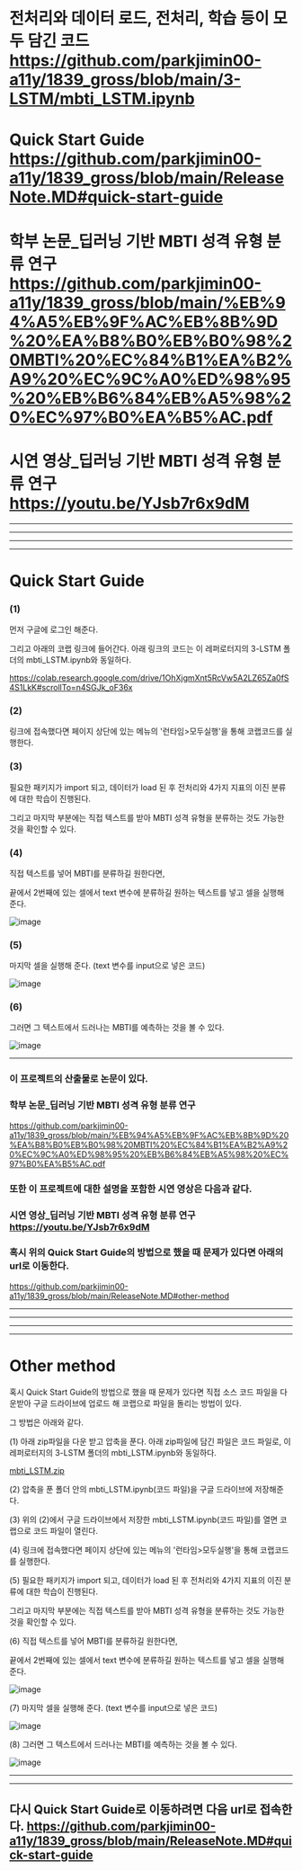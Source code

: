 # 전처리와 데이터 로드, 전처리, 학습 등이 모두 담긴 코드 https://github.com/parkjimin00-a11y/1839_gross/blob/main/3-LSTM/mbti_LSTM.ipynb

# Quick Start Guide https://github.com/parkjimin00-a11y/1839_gross/blob/main/ReleaseNote.MD#quick-start-guide

# 학부 논문_딥러닝 기반 MBTI 성격 유형 분류 연구 https://github.com/parkjimin00-a11y/1839_gross/blob/main/%EB%94%A5%EB%9F%AC%EB%8B%9D%20%EA%B8%B0%EB%B0%98%20MBTI%20%EC%84%B1%EA%B2%A9%20%EC%9C%A0%ED%98%95%20%EB%B6%84%EB%A5%98%20%EC%97%B0%EA%B5%AC.pdf

# 시연 영상_딥러닝 기반 MBTI 성격 유형 분류 연구 https://youtu.be/YJsb7r6x9dM

-------------------------------------------------

-------------------------------------------------

-------------------------------------------------

-------------------------------------------------


# Quick Start Guide


### (1) 
먼저 구글에 로그인 해준다. 

그리고 아래의 코랩 링크에 들어간다. 아래 링크의 코드는 이 레퍼로터지의 3-LSTM 폴더의 mbti_LSTM.ipynb와 동일하다.

https://colab.research.google.com/drive/1OhXjgmXnt5RcVw5A2LZ65Za0fS4S1LkK#scrollTo=n4SGJk_oF36x

### (2)
링크에 접속했다면 페이지 상단에 있는 메뉴의 '런타임>모두실행'을 통해 코랩코드를 실행한다.

### (3) 
필요한 패키지가 import 되고, 데이터가 load 된 후 전처리와 4가지 지표의 이진 분류에 대한 학습이 진행된다.

그리고 마지막 부분에는 직접 텍스트를 받아 MBTI 성격 유형을 분류하는 것도 가능한 것을 확인할 수 있다.

### (4) 
직접 텍스트를 넣어 MBTI를 분류하길 원한다면, 
   
   끝에서 2번째에 있는 셀에서 text 변수에 분류하길 원하는 텍스트를 넣고 셀을 실행해 준다.

![image](https://user-images.githubusercontent.com/90343909/172704181-3031e1ff-9f8c-448c-a495-b387a6637988.png)



### (5) 
마지막 셀을 실행해 준다. (text 변수를 input으로 넣은 코드)

![image](https://user-images.githubusercontent.com/90343909/172704350-206fb1eb-4085-4ea4-9362-cd85fb9990a1.png)




### (6) 
그러면 그 텍스트에서 드러나는 MBTI를 예측하는 것을 볼 수 있다.

![image](https://user-images.githubusercontent.com/90343909/172704489-aca5aa55-ef04-4af2-8a26-9d44e87fc1d7.png)

----------------
### 이 프로젝트의 산출물로 논문이 있다.
### 학부 논문_딥러닝 기반 MBTI 성격 유형 분류 연구
https://github.com/parkjimin00-a11y/1839_gross/blob/main/%EB%94%A5%EB%9F%AC%EB%8B%9D%20%EA%B8%B0%EB%B0%98%20MBTI%20%EC%84%B1%EA%B2%A9%20%EC%9C%A0%ED%98%95%20%EB%B6%84%EB%A5%98%20%EC%97%B0%EA%B5%AC.pdf

### 또한 이 프로젝트에 대한 설명을 포함한 시연 영상은 다음과 같다.
### 시연 영상_딥러닝 기반 MBTI 성격 유형 분류 연구 https://youtu.be/YJsb7r6x9dM


### 혹시 위의 Quick Start Guide의 방법으로 했을 때 문제가 있다면 아래의 url로 이동한다. 

https://github.com/parkjimin00-a11y/1839_gross/blob/main/ReleaseNote.MD#other-method

------------------------------------------------------------------------------------------------------------------

------------------------------------------------------------------------------------------------------------------

------------------------------------------------------------------------------------------------------------------

------------------------------------------------------------------------------------------------------------------



# Other method

혹시 Quick Start Guide의 방법으로 했을 때 문제가 있다면 직접 소스 코드 파일을 다운받아 구글 드라이브에 업로드 해 코랩으로 파일을 돌리는 방법이 있다.

그 방법은 아래와 같다.

(1) 아래 zip파일을 다운 받고 압축을 푼다. 아래 zip파일에 담긴 파일은 코드 파일로, 이 레퍼로터지의 3-LSTM 폴더의 mbti_LSTM.ipynb와 동일하다.

[mbti_LSTM.zip](https://github.com/parkjimin00-a11y/1839_gross/files/8864295/mbti_LSTM.zip)

(2) 압축을 푼 폴더 안의 mbti_LSTM.ipynb(코드 파일)을 구글 드라이브에 저장해준다.

(3) 위의 (2)에서 구글 드라이브에서 저장한 mbti_LSTM.ipynb(코드 파일)를 열면 코랩으로 코드 파일이 열린다.

(4) 링크에 접속했다면 페이지 상단에 있는 메뉴의 '런타임>모두실행'을 통해 코랩코드를 실행한다.

(5) 필요한 패키지가 import 되고, 데이터가 load 된 후 전처리와 4가지 지표의 이진 분류에 대한 학습이 진행된다.

그리고 마지막 부분에는 직접 텍스트를 받아 MBTI 성격 유형을 분류하는 것도 가능한 것을 확인할 수 있다.

(6) 직접 텍스트를 넣어 MBTI를 분류하길 원한다면, 
   
   끝에서 2번째에 있는 셀에서 text 변수에 분류하길 원하는 텍스트를 넣고 셀을 실행해 준다.

![image](https://user-images.githubusercontent.com/90343909/172704181-3031e1ff-9f8c-448c-a495-b387a6637988.png)



(7) 마지막 셀을 실행해 준다. (text 변수를 input으로 넣은 코드)

![image](https://user-images.githubusercontent.com/90343909/172704350-206fb1eb-4085-4ea4-9362-cd85fb9990a1.png)




(8) 그러면 그 텍스트에서 드러나는 MBTI를 예측하는 것을 볼 수 있다.

![image](https://user-images.githubusercontent.com/90343909/172704489-aca5aa55-ef04-4af2-8a26-9d44e87fc1d7.png)

--------------------------------------------------------
---------------------------------------------------------

## 다시 Quick Start Guide로 이동하려면 다음 url로 접속한다. https://github.com/parkjimin00-a11y/1839_gross/blob/main/ReleaseNote.MD#quick-start-guide
